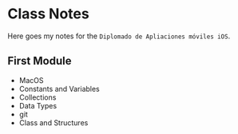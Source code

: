 # Class Notes

Here goes my notes for the `Diplomado de Apliaciones móviles iOS`.

## First Module
- MacOS
- Constants and Variables
- Collections
- Data Types
- git
- Class and Structures
